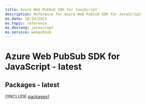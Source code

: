 ```yaml
---
title: Azure Web PubSub SDK for JavaScript
description: Reference for Azure Web PubSub SDK for JavaScript
ms.date: 10/24/2023
ms.topic: reference
ms.devlang: javascript
ms.service: webpubsub
---
```

# Azure Web PubSub SDK for JavaScript - latest
## Packages - latest
[!INCLUDE [packages](web-pubsub-index.md)]
